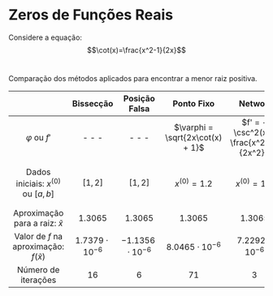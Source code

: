 # Zeros de Funções Reais

Considere a equação:
$$\cot(x)=\frac{x^2-1}{2x}$$
<br/>

Comparação dos métodos aplicados para encontrar a menor raiz positiva.

|              | Bissecção      | Posição Falsa | Ponto Fixo  |      Netwon    |     Secante   |
|    :---:     |    :---:       |    :---:      |   :---:     |     :---:      |      :---:    |
| $\varphi$ ou $f'$   | - - -     |- - -    |$\varphi = \sqrt{2x\cot(x) + 1}$   | $f' = -\csc^2(x)- \frac{x^2+1}{2x^2}$ | - - -    |
| Dados iniciais: $x^{(0)}$ ou $[a,b]$ | $[1,2]$   | $[1,2]$ | $x^{(0)} = 1.2$ | $x^{(0)} = 1.2$ | $x^{(0)} = 1.2$ e $x^{(1)} = 1.4$  |
|Aproximação para a raiz: $\tilde{x}$ | 1.3065      | 1.3065     |   1.3065    | 1.3065       |     1.3065     |
|Valor de $f$ na aproximação: $f(\tilde{x})$| $1.7379\cdot 10^{-6}$ | $-1.1356\cdot 10^{-6}$ |$8.0465\cdot 10^{-6}$| $7.2292\cdot 10^{-6}$| $-9.3929\cdot 10^{-8}$ |
|Número de iterações| 16      | 6     |71   | 3     | 5     |





